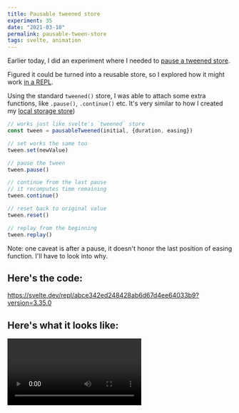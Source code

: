 ```yaml
---
title: Pausable tweened store
experiment: 35
date: "2021-03-10"
permalink: pausable-tween-store
tags: svelte, animation
---
```


Earlier today, I did an experiment where I needed to [pause a tweened store](/posts/nested-tweens-with-pausing).

Figured it could be turned into a reusable store, so I explored how it might work [in a REPL](https://svelte.dev/repl/abce342ed248428ab6d67d4ee64033b9?version=3.35.0).

Using the standard `tweened()` store, I was able to attach some extra functions, like `.pause()`, `.continue()` etc. It's very similar to how I created my [local storage store](https://github.com/joshnuss/svelte-local-storage-store)) 

```javascript
// works just like svelte's `tweened` store
const tween = pausableTweened(initial, {duration, easing})

// set works the same too
tween.set(newValue) 

// pause the tween
tween.pause()

// continue from the last pause
// it recomputes time remaining
tween.continue()

// reset back to original value
tween.reset()

// replay from the beginning
tween.replay()
```

Note: one caveat is after a pause, it doesn't honor the last position of easing function. I'll have to look into why.

## Here's the code:

https://svelte.dev/repl/abce342ed248428ab6d67d4ee64033b9?version=3.35.0

## Here's what it looks like:

<video controls src="https://res.cloudinary.com/dzwnkx0mk/video/upload/v1615424308/1000experiments.dev/pausable-tween_n62tri.mp4"/>
